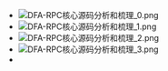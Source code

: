 - ![DFA-RPC核心源码分析和梳理_0.png](../assets/DFA-RPC核心源码分析和梳理_0_1652342374655_0.png)
- ![DFA-RPC核心源码分析和梳理_1.png](../assets/DFA-RPC核心源码分析和梳理_1_1652342386116_0.png)
- ![DFA-RPC核心源码分析和梳理_2.png](../assets/DFA-RPC核心源码分析和梳理_2_1652342394127_0.png)
- ![DFA-RPC核心源码分析和梳理_3.png](../assets/DFA-RPC核心源码分析和梳理_3_1652342401839_0.png)
-